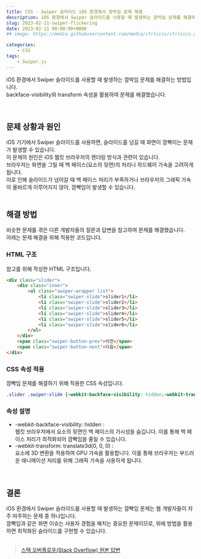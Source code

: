 ```yaml
---
title: CSS - Swiper 슬라이드 iOS 환경에서 깜박임 문제 해결
description: iOS 환경에서 Swiper 슬라이드를 사용할 때 발생하는 깜박임 문제를 해결하는 방법입니다.  
slug: 2023-02-11-swiper-flickering
date: 2023-02-11 00:00:00+0000
## image: https://media.githubusercontent.com/media/ctrlcccv/ctrlcccv.github.io/master/assets/img/post/swiper-multiple.webp

categories:
    - CSS
tags:
    - Swiper.js
---
```

iOS 환경에서 Swiper 슬라이드를 사용할 때 발생하는 깜박임 문제를 해결하는 방법입니다.  
backface-visibility와 transform 속성을 활용하여 문제를 해결했습니다.  


<ins class="adsbygoogle"
     style="display:block; text-align:center;"
     data-ad-layout="in-article"
     data-ad-format="fluid"
     data-ad-client="ca-pub-8535540836842352"
     data-ad-slot="2974559225"></ins>
<script>
     (adsbygoogle = window.adsbygoogle || []).push({});
</script>

<br>

## 문제 상황과 원인
iOS 기기에서 Swiper 슬라이드를 사용하면, 슬라이드를 넘길 때 화면이 깜빡이는 문제가 발생할 수 있습니다.  
이 문제의 원인은 iOS 웹킷 브라우저의 렌더링 방식과 관련이 있습니다.  
브라우저는 화면을 그릴 때 백 페이스(요소의 뒷면)의 처리나 하드웨어 가속을 고려하게 됩니다.   
이로 인해 슬라이드가 넘어갈 때 백 페이스 처리가 부족하거나 브라우저의 그래픽 가속이 올바르게 이루어지지 않아, 깜빡임이 발생할 수 있습니다.   
<br>

## 해결 방법
비슷한 문제를 겪은 다른 개발자들의 질문과 답변을 참고하여 문제를 해결했습니다.   
아래는 문제 해결을 위해 적용한 코드입니다.    

### HTML 구조

참고를 위해 작성한 HTML 구조입니다.  

```html
<div class="slider">
    <div class="inner">
        <ul class="swiper-wrapper list">
            <li class="swiper-slide">slider1</li>
            <li class="swiper-slide">slider2</li>
            <li class="swiper-slide">slider3</li>
            <li class="swiper-slide">slider4</li>
            <li class="swiper-slide">slider5</li>
            <li class="swiper-slide">slider6</li>
        </ul>
    </div>
    <span class="swiper-button-prev">이전</span>
    <span class="swiper-button-next">다음</span>
</div>
```

### CSS 속성 적용

깜빡임 문제를 해결하기 위해 적용한 CSS 속성입니다.

```css
.slider .swiper-slide {-webkit-backface-visibility: hidden;-webkit-transform: translate3d(0, 0, 0);}
```

### 속성 설명
* -webkit-backface-visibility: hidden :  
웹킷 브라우저에서 요소의 뒷면인 백 페이스의 가시성을 숨깁니다. 이를 통해 백 페이스 처리가 최적화되어 깜빡임을 줄일 수 있습니다.
* -webkit-transform: translate3d(0, 0, 0) :  
요소에 3D 변환을 적용하여 GPU 가속을 활용합니다. 이를 통해 브라우저는 부드러운 애니메이션 처리를 위해 그래픽 가속을 사용하게 됩니다.  
<br>

## 결론
iOS 환경에서 Swiper 슬라이드를 사용할 때 발생하는 깜빡임 문제는 웹 개발자들이 자주 마주하는 문제 중 하나입니다.  
깜빡임과 같은 화면 이슈는 사용자 경험을 해치는 중요한 문제이므로, 위에 방법을 활용하면 최적화된 슬라이드를 구현할 수 있습니다.  
<br>

> [스택 오버플로우(Stack Overflow) 원본 답변](https://stackoverflow.com/questions/68369533/slides-flickering-after-end-loop-in-swiper-slider)
